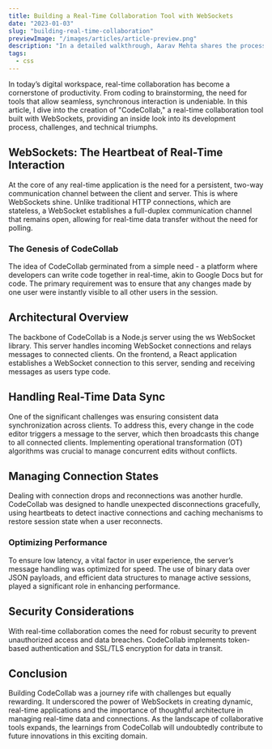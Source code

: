 ```yaml
---
title: Building a Real-Time Collaboration Tool with WebSockets
date: "2023-01-03"
slug: "building-real-time-collaboration"
previewImage: "/images/articles/article-preview.png"
description: "In a detailed walkthrough, Aarav Mehta shares the process of creating 'CodeCollab', a real-time collaboration tool built using WebSockets."
tags:
  - css
---
```


In today’s digital workspace, real-time collaboration has become a cornerstone of productivity. From coding to brainstorming, the need for tools that allow seamless, synchronous interaction is undeniable. In this article, I dive into the creation of "CodeCollab," a real-time collaboration tool built with WebSockets, providing an inside look into its development process, challenges, and technical triumphs.

## WebSockets: The Heartbeat of Real-Time Interaction

At the core of any real-time application is the need for a persistent, two-way communication channel between the client and server. This is where WebSockets shine. Unlike traditional HTTP connections, which are stateless, a WebSocket establishes a full-duplex communication channel that remains open, allowing for real-time data transfer without the need for polling.

### The Genesis of CodeCollab

The idea of CodeCollab germinated from a simple need - a platform where developers can write code together in real-time, akin to Google Docs but for code. The primary requirement was to ensure that any changes made by one user were instantly visible to all other users in the session.

## Architectural Overview

The backbone of CodeCollab is a Node.js server using the ws WebSocket library. This server handles incoming WebSocket connections and relays messages to connected clients. On the frontend, a React application establishes a WebSocket connection to this server, sending and receiving messages as users type code.

## Handling Real-Time Data Sync

One of the significant challenges was ensuring consistent data synchronization across clients. To address this, every change in the code editor triggers a message to the server, which then broadcasts this change to all connected clients. Implementing operational transformation (OT) algorithms was crucial to manage concurrent edits without conflicts.

## Managing Connection States

Dealing with connection drops and reconnections was another hurdle. CodeCollab was designed to handle unexpected disconnections gracefully, using heartbeats to detect inactive connections and caching mechanisms to restore session state when a user reconnects.

### Optimizing Performance

To ensure low latency, a vital factor in user experience, the server’s message handling was optimized for speed. The use of binary data over JSON payloads, and efficient data structures to manage active sessions, played a significant role in enhancing performance.

## Security Considerations

With real-time collaboration comes the need for robust security to prevent unauthorized access and data breaches. CodeCollab implements token-based authentication and SSL/TLS encryption for data in transit.

## Conclusion

Building CodeCollab was a journey rife with challenges but equally rewarding. It underscored the power of WebSockets in creating dynamic, real-time applications and the importance of thoughtful architecture in managing real-time data and connections. As the landscape of collaborative tools expands, the learnings from CodeCollab will undoubtedly contribute to future innovations in this exciting domain.
